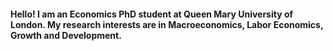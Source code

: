 
#### Hello! I am an Economics PhD student at Queen Mary University of London. My research interests are in Macroeconomics, Labor Economics, Growth and Development.
